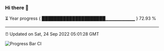 ### Hi there 👋

⏳ Year progress { █████████████████████▁▁▁▁▁▁▁▁▁ } 72.93 %

---

⏰ Updated on Sat, 24 Sep 2022 05:01:28 GMT

![Progress Bar CI](https://github.com/liununu/liununu/workflows/Progress%20Bar%20CI/badge.svg)
